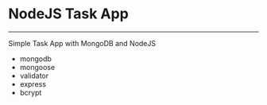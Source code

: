 # NodeJS Task App

---

Simple Task App with MongoDB and NodeJS

- mongodb
- mongoose
- validator
- express
- bcrypt
